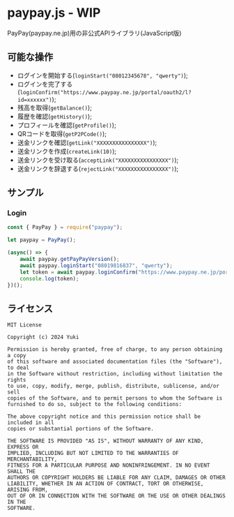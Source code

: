 # paypay.js - WIP
PayPay(paypay.ne.jp)用の非公式APIライブラリ(JavaScript版)

## 可能な操作
- ログインを開始する(`loginStart("08012345678", "qwerty")`);
- ログインを完了する(`loginConfirm("https://www.paypay.ne.jp/portal/oauth2/l?id=xxxxxx")`);
- 残高を取得(`getBalance()`);
- 履歴を確認(`getHistory()`);
- プロフィールを確認(`getProfile()`);
- QRコードを取得(`getP2PCode()`);
- 送金リンクを確認(`getLink("XXXXXXXXXXXXXXXX")`);
- 送金リンクを作成(`createLink(10)`);
- 送金リンクを受け取る(`acceptLink("XXXXXXXXXXXXXXXX")`);
- 送金リンクを辞退する(`rejectLink("XXXXXXXXXXXXXXXX")`);

## サンプル
### Login
```js
const { PayPay } = require("paypay");

let paypay = PayPay();

(async() => {
	await paypay.getPayPayVersion();
	await paypay.loginStart("08019816837", "qwerty");
	let token = await paypay.loginConfirm("https://www.paypay.ne.jp/portal/oauth2/l?id=xxxxxx");
	console.log(token);
})();
```

## ライセンス
```
MIT License

Copyright (c) 2024 Yuki

Permission is hereby granted, free of charge, to any person obtaining a copy
of this software and associated documentation files (the "Software"), to deal
in the Software without restriction, including without limitation the rights
to use, copy, modify, merge, publish, distribute, sublicense, and/or sell
copies of the Software, and to permit persons to whom the Software is
furnished to do so, subject to the following conditions:

The above copyright notice and this permission notice shall be included in all
copies or substantial portions of the Software.

THE SOFTWARE IS PROVIDED "AS IS", WITHOUT WARRANTY OF ANY KIND, EXPRESS OR
IMPLIED, INCLUDING BUT NOT LIMITED TO THE WARRANTIES OF MERCHANTABILITY,
FITNESS FOR A PARTICULAR PURPOSE AND NONINFRINGEMENT. IN NO EVENT SHALL THE
AUTHORS OR COPYRIGHT HOLDERS BE LIABLE FOR ANY CLAIM, DAMAGES OR OTHER
LIABILITY, WHETHER IN AN ACTION OF CONTRACT, TORT OR OTHERWISE, ARISING FROM,
OUT OF OR IN CONNECTION WITH THE SOFTWARE OR THE USE OR OTHER DEALINGS IN THE
SOFTWARE.
```
